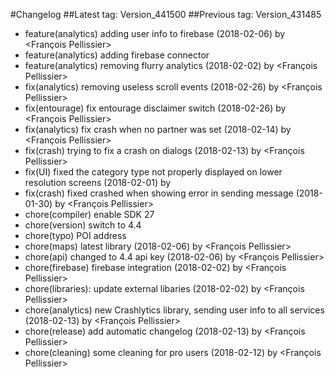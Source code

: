 #Changelog
##Latest tag: Version_441500
##Previous tag: Version_431485
* feature(analytics) adding user info to firebase (2018-02-06) by <François Pellissier>
* feature(analytics) adding firebase connector 
* feature(analytics) removing flurry analytics (2018-02-02) by <François Pellissier>
* fix(analytics) removing useless scroll events (2018-02-26) by <François Pellissier>
* fix(entourage) fix entourage disclaimer switch (2018-02-26) by <François Pellissier>
* fix(analytics) fix crash when no partner was set (2018-02-14) by <François Pellissier>
* fix(crash) trying to fix a crash on dialogs (2018-02-13) by <François Pellissier>
* fix(UI) fixed the category type not properly displayed on lower resolution screens (2018-02-01) by <Mihai Ionescu>
* fix(crash) fixed crashed when showing error in sending message (2018-01-30) by <François Pellissier>
* chore(compiler) enable SDK 27 
* chore(version) switch to 4.4 
* chore(typo) POI address 
* chore(maps) latest library (2018-02-06) by <François Pellissier>
* chore(api) changed to 4.4 api key (2018-02-06) by <François Pellissier>
* chore(firebase) firebase integration (2018-02-02) by <François Pellissier>
* chore(libraries): update external libaries (2018-02-02) by <François Pellissier>
* chore(analytics) new Crashlytics library, sending user info to all services (2018-02-13) by <François Pellissier>
* chore(release) add automatic changelog (2018-02-13) by <François Pellissier>
* chore(cleaning) some cleaning for pro users (2018-02-12) by <François Pellissier>
